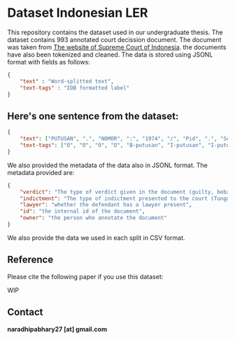 # Dataset Indonesian LER

This repository contains the dataset used in our undergraduate thesis. The dataset contains 993 annotated court decission document. The document was taken from [The website of Supreme Court of Indonesia](https://decision3.mahkamahagung.go.id/). the documents have also been tokenized and cleaned. The data is stored using JSONL format with fields as follows:

```json
{
	"text" : "Word-splitted text",
	"text-tags" : "IOB formatted label"
}
```

## Here's one sentence from the dataset:

```json
{
	"text": ["PUTUSAN", ".", "NOMOR", ":", "1974", "/", "Pid", ".", "Sus", "/", "2012", "/", "PN", ".", "JKT", ".", "BAR", ".", "DEMI", "KEADILAN", "BERDASARKAN", "KETUHANAN", "YANG", "MAHA", "ESA", "."],
	"text-tags": ["O", "O", "O", "O", "B-putusan", "I-putusan", "I-putusan", "I-putusan", "I-putusan", "I-putusan", "I-putusan", "I-putusan", "I-putusan", "I-putusan", "I-putusan", "I-putusan", "I-putusan", "I-putusan", "O", "O", "O", "O", "O", "O", "O", "O"]
}
```

We also provided the metadata of the data also in JSONL format. The metadata provided are:

```json
{
	"verdict": "The type of verdict given in the document (guilty, bebas, or lepas)",
    "indictment": "The type of indictment presented to the court (Tunggal, subsider, komul, alternatif, kombinasi, or gabungan)", 
    "lawyer": "whether the defendant has a lawyer present", 
    "id": "the internal id of the document", 
    "owner": "the person who annotate the document"
}
```

We also provide the data we used in each split in CSV format.

## Reference
Please cite the following paper if you use this dataset:

WIP

## Contact
**naradhipabhary27 [at] gmail.com**
